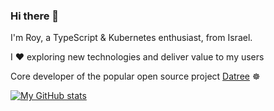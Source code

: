 ### Hi there 👋

I'm Roy, a TypeScript & Kubernetes enthusiast, from Israel.

I ❤️ exploring new technologies and deliver value to my users

Core developer of the popular open source project [Datree](https://github.com/datreeio/datree) ☸️

[![My GitHub stats](https://github-readme-stats.vercel.app/api?username=royhadad)](https://github.com/anuraghazra/github-readme-stats)

<!--
**royhadad/royhadad** is a ✨ _special_ ✨ repository because its `README.md` (this file) appears on your GitHub profile.

Here are some ideas to get you started:

- 🔭 I’m currently working on ...
- 🌱 I’m currently learning ...
- 👯 I’m looking to collaborate on ...
- 🤔 I’m looking for help with ...
- 💬 Ask me about ...
- 📫 How to reach me: ...
- 😄 Pronouns: ...
- ⚡ Fun fact: ...
-->
